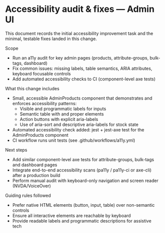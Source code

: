 # Accessibility audit & fixes — Admin UI

This document records the initial accessibility improvement task and the minimal, testable fixes landed in this change.

Scope
- Run an a11y audit for key admin pages (products, attribute-groups, bulk-tags, dashboard)
- Fix common issues: missing labels, table semantics, ARIA attributes, keyboard focusable controls
- Add automated accessibility checks to CI (component-level axe tests)

What this change includes
- Small, accessible AdminProducts component that demonstrates and enforces accessibility patterns:
  - Visible and programmatic labels for inputs
  - Semantic table with <caption> and proper <th> elements
  - Action buttons with explicit aria-labels
  - Use of aria-sort and descriptive aria-labels for stock state
- Automated accessibility check added: jest + jest-axe test for the AdminProducts component
- CI workflow runs unit tests (see .github/workflows/a11y.yml)

Next steps
- Add similar component-level axe tests for attribute-groups, bulk-tags and dashboard pages
- Integrate end-to-end accessibility scans (pa11y / pa11y-ci or axe-cli) after a production build
- Perform manual audit with keyboard-only navigation and screen reader (NVDA/VoiceOver)

Guiding rules followed
- Prefer native HTML elements (button, input, table) over non-semantic controls
- Ensure all interactive elements are reachable by keyboard
- Provide readable labels and programmatic descriptions for assistive tech
